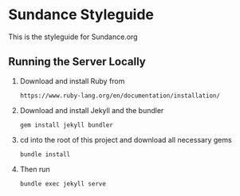 # Sundance Styleguide

This is the styleguide for Sundance.org

## Running the Server Locally

1. Download and install Ruby from 

    `https://www.ruby-lang.org/en/documentation/installation/`

2. Download and install Jekyll and the bundler 

    `gem install jekyll bundler`
    
3. cd into the root of this project and download all necessary gems

    `bundle install`

4. Then run 

    `bundle exec jekyll serve`